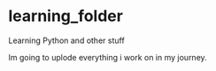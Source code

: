 # learning_folder
Learning Python and other stuff

Im going to uplode everything i work on in my journey.
